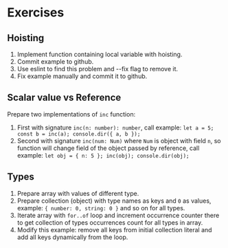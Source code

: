 # Exercises

## Hoisting

1. Implement function containing local variable with hoisting.
2. Commit example to github.
3. Use eslint to find this problem and --fix flag to remove it.
4. Fix example manually and commit it to github.

## Scalar value vs Reference

Prepare two implementations of `inc` function:
1. First with signature `inc(n: number): number`,
call example: `let a = 5; const b = inc(a); console.dir({ a, b });`
2. Second with signature `inc(num: Num)` where `Num` is object with field `n`,
so function will change field of the object passed by reference,
call example: `let obj = { n: 5 }; inc(obj); console.dir(obj);`

## Types

1. Prepare array with values of different type.
2. Prepare collection (object) with type names as keys and `0` as values,
example: `{ number: 0, string: 0 }` and so on for all types.
3. Iterate array with `for..of` loop and increment occurrence counter there
to get collection of types occurrences count for all types in array.
4. Modify this example: remove all keys from initial collection literal and
add all keys dynamically from the loop.
